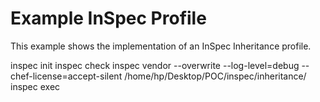 # Example InSpec Profile

This example shows the implementation of an InSpec Inheritance profile.

  inspec init
  inspec check <profilename>
  inspec vendor --overwrite --log-level=debug --chef-license=accept-silent /home/hp/Desktop/POC/inspec/inheritance/<profile name>
  inspec exec


